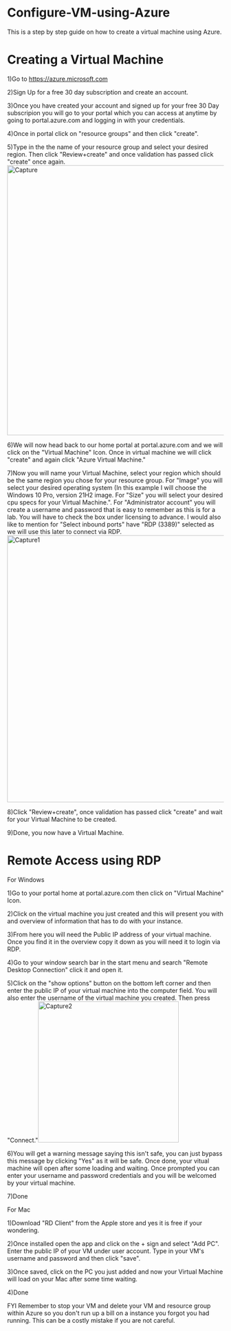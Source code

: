 # Configure-VM-using-Azure
This is a step by step guide on how to create a virtual machine using Azure.
# Creating a Virtual Machine
1)Go to https://azure.microsoft.com

2)Sign Up for a free 30 day subscription and create an account.

3)Once you have created your account and signed up for your free 30 Day subscripion you will go to your portal which you can access at anytime by going to portal.azure.com and logging in with your credentials.

4)Once in portal click on "resource groups" and then click "create".

5)Type in the the name of your resource group and select your desired region. Then click "Review+create" and once validation has passed click "create" once again. <img width="626" alt="Capture" src="https://user-images.githubusercontent.com/51884636/225787831-8fac1b77-d65d-4c76-87a2-ee29fe7c8542.PNG">

6)We will now head back to our home portal at portal.azure.com and we will click on the "Virtual Machine" Icon. Once in virtual machine we will click "create" and again click "Azure Virtual Machine."

7)Now you will name your Virtual Machine, select your region which should be the same region you chose for your resource group. For "Image" you will select your desired operating system (In this example I will choose the Windows 10 Pro, version 21H2 image. For "Size" you will select your desired cpu specs for your Virtual Machine.". For "Administrator account" you will create a username and password that is easy to remember as this is for a lab. You will have to check the box under licensing to advance. I would also like to mention for "Select inbound ports" have "RDP (3389)" selected as we will use this later to connect via RDP.<img width="619" alt="Capture1" src="https://user-images.githubusercontent.com/51884636/225793801-78ba921b-4dd1-4ffb-b99c-832bc4dce1be.PNG">

8)Click "Review+create", once validation has passed click "create" and wait for your Virtual Machine to be created.

9)Done, you now have a Virtual Machine.

# Remote Access using RDP
For Windows

1)Go to your portal home at portal.azure.com then click on "Virtual Machine" Icon.

2)Click on the virtual machine you just created and this will present you with and overview of information that has to do with your instance.

3)From here you will need the Public IP address of your virtual machine. Once you find it in the overview copy it down as you will need it to login via RDP.

4)Go to your window search bar in the start menu and search "Remote Desktop Connection" click it and open it.

5)Click on the "show options" button on the bottom left corner and then enter the public IP of your virtual machine into the computer field. You will also enter the username of the virtual machine you created. Then press "Connect."<img width="327" alt="Capture2" src="https://user-images.githubusercontent.com/51884636/225798815-327a8df0-95b2-455c-a3a2-cf0e1d09d3dc.PNG">

6)You will get a warning message saying this isn't safe, you can just bypass this message by clicking "Yes" as it will be safe. Once done, your vitual machine will open after some loading and waiting. Once prompted you can enter your username and password credentials and you will be welcomed by your virtual machine.

7)Done

For Mac

1)Download "RD Client" from the Apple store and yes it is free if your wondering.

2)Once installed open the app and click on the + sign and select "Add PC". Enter the public IP of your VM under user account. Type in your VM's username and password and then click "save". 

3)Once saved, click on the PC you just added and now your Virtual Machine will load on your Mac after some time waiting.

4)Done

FYI Remember to stop your VM and delete your VM and resource group within Azure so you don't run up a bill on a instance you forgot you had running. This can be a costly mistake if you are not careful.
